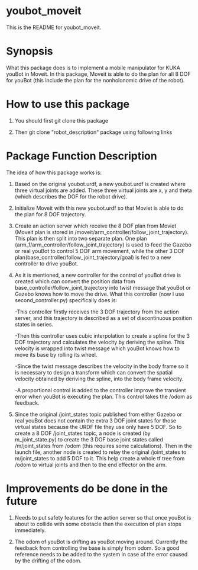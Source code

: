 # youbot_moveit
This is the README for youbot_moveit.

# Synopsis
What this package does is to implement a mobile manipulator for KUKA youBot in Moveit. In this package, Moveit is able to do the plan for all 8 DOF for youBot (this include the plan for the nonholonomic drive of the robot).

# How to use this package
1. You should first git clone this package

2. Then git clone "robot_description" package using following links

# Package Function Description
The idea of how this package works is:

1. Based on the original youbot.urdf, a new youbot.urdf is created where three virtual joints are added. These three virtual joints are x, y and theta (which describes the DOF for the robot drive). 

2. Initialize Moveit with this new youbot.urdf so that Moviet is able to do the plan for 8 DOF trajectory.

3. Create an action server which receive the 8 DOF plan from Moviet (Moveit plan is stored in /moveit/arm_controller/follow_joint_trajectory). This plan is then split into two separate plan. One plan (arm_1/arm_controller/follow_joint_trajectory) is used to feed the Gazebo or real youBot to control 5 DOF arm movement, while the other 3 DOF plan(base_controller/follow_joint_trajectory/goal) is fed to a new controller to drive youBot.

4. As it is mentioned, a new controller for the control of youBot drive is created which can convert the position data from base_controller/follow_joint_trajectory into twist message that youBot or Gazebo knows how to move the drive. What this controller (now I use second_controller.py)
specifically does is:

    -This controller firstly receives the 3 DOF trajectory from the action server, and this trajectory is described as a set of discontinuous position states in series. 

    -Then this controller uses cubic interpolation to create a spline for the 3 DOF trajectory and calculates the velocity by deriving the spline. This velocity is wrapped into twist message which youBot knows how to move its base by rolling its wheel. 

    -Since the twist message describes the velocity in the body frame so it is necessary to design a transform which can convert the spatial velocity obtained by deriving the spline, into the body frame velocity.

    -A proportional control is added to the controller improve the transient error when youBot is executing the plan. This control takes the /odom as feedback.

5. Since the original /joint_states topic published from either Gazebo or real youBot does not contain the extra 3 DOF joint states for those virtual states because the URDF file they use only have 5 DOF. So to create a 8 DOF /joint_states topic, a node is created (by m_joint_state.py) to create the 3 DOF base joint states called /m/joint_states from /odom (this requires some calculations). Then in the launch file, another node is created to relay the original /joint_states to m/joint_states to add 5 DOF to it. This help create a whole tf tree from /odom to virtual joints and then to the end effector on the arm. 

  
# Improvements do be done in the future
1. Needs to put safety features for the action server so that once youBot is about to collide with some obstacle then the execution of plan stops immediately. 

2. The odom of youBot is drifting as youBot moving around. Currently the feedback from controlling the base is simply from odom. So a good reference needs to be added to the system in case of the error caused by the drifting of the odom.


